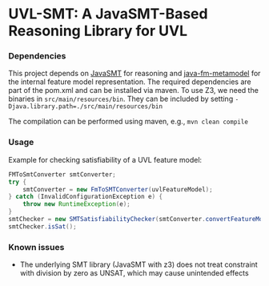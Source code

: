 # UVL-SMT: A JavaSMT-Based Reasoning Library for UVL

### Dependencies

This project depends on [JavaSMT](https://github.com/sosy-lab/java-smt) for reasoning and [java-fm-metamodel](https://github.com/Universal-Variability-Language/java-fm-metamodel/tree/refactoring_metamodel) for the internal feature model representation.
The required dependencies are part of the pom.xml and can be installed via maven.
To use Z3, we need the binaries in `src/main/resources/bin`. They can be included by setting `-Djava.library.path=./src/main/resources/bin`

The compilation can be performed using maven, e.g., `mvn clean compile`

### Usage 

Example for checking satisfiability of a UVL feature model:
```java
FMToSmtConverter smtConverter;
try {
    smtConverter = new FmToSMTConverter(uvlFeatureModel);
} catch (InvalidConfigurationException e) {
    throw new RuntimeException(e);
}
smtChecker = new SMTSatisfiabilityChecker(smtConverter.convertFeatureModel(), smtConverter.getContext());
smtChecker.isSat();
```

### Known issues
* The underlying SMT library (JavaSMT with z3) does not treat constraint with division by zero as UNSAT, which may cause unintended effects
